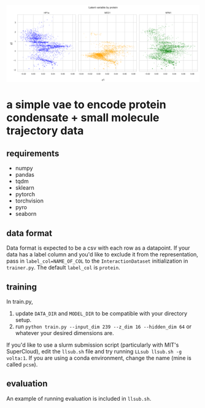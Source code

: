 ![Latent embedding example](example.png)

# a simple vae to encode protein condensate + small molecule trajectory data

## requirements
- numpy
- pandas
- tqdm
- sklearn
- pytorch
- torchvision
- pyro
- seaborn

## data format

Data format is expected to be a csv with each row as a datapoint. If your data has a label column and you'd like to exclude it from the representation, pass in `label_col=NAME_OF_COL` to the `InteractionDataset` initialization in `trainer.py`. The default `label_col` is `protein`.

## training

In train.py, 
1. update `DATA_DIR` and `MODEL_DIR` to be compatible with your directory setup.
2. run `python train.py --input_dim 239 --z_dim 16 --hidden_dim 64` or whatever your desired dimensions are.

If you'd like to use a slurm submission script (particularly with MIT's SuperCloud), edit the `llsub.sh` file and try running `LLsub llsub.sh -g volta:1`. If you are using a conda environment, change the name (mine is called `pcsm`).

## evaluation

An example of running evaluation is included in `llsub.sh`.
